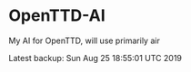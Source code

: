 # OpenTTD-AI
My AI for OpenTTD, will use primarily air

Latest backup: Sun Aug 25 18:55:01 UTC 2019
